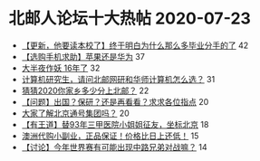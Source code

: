 # 北邮人论坛十大热帖 2020-07-23

- [【更新，他要读本校了】终于明白为什么那么多毕业分手的了](https://bbs.byr.cn/article/Feeling/3150277) 42
- [【选购手机求助】苹果还是华为](https://bbs.byr.cn/article/DigiLife/314727) 37
- [大半夜作妖 16年了](https://bbs.byr.cn/article/WorkLife/1149665) 32
- [计算机研究生，请问北邮网研和华师计算机怎么选？](https://bbs.byr.cn/article/AimGraduate/1193957) 31
- [猜猜2020你家乡多少分上北邮？](https://bbs.byr.cn/article/Talking/6211839) 22
- [【问题】出国？保研？还是再看看？求求各位指点](https://bbs.byr.cn/article/GoAbroad/371604) 20
- [大家了解北京通号集团吗？](https://bbs.byr.cn/article/Job/2096193) 20
- [【有王道】替93年三甲医院小姐姐征友，坐标北京](https://bbs.byr.cn/article/Friends/1967080) 18
- [澳洲代购小副业，正品保证！价格比日上还低！](https://bbs.byr.cn/article/Beauty/331567) 15
- [【讨论】今年世界赛有可能出现中路兄弟对战嘛？](https://bbs.byr.cn/article/LOL/28471) 14


